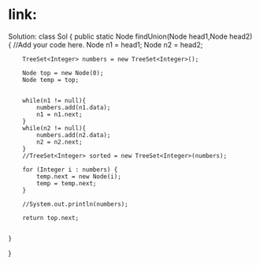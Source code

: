 # link:

Solution:
class Sol
{
	public static Node findUnion(Node head1,Node head2)
	{
	    //Add your code here.
	    Node n1 = head1;
	    Node n2 = head2;
	    
	    
	    TreeSet<Integer> numbers = new TreeSet<Integer>();
	    
	    Node top = new Node(0);
	    Node temp = top;
	    

	    while(n1 != null){
	        numbers.add(n1.data);
	        n1 = n1.next;
	    }
	    while(n2 != null){
	        numbers.add(n2.data);
	        n2 = n2.next;
	    }
	    //TreeSet<Integer> sorted = new TreeSet<Integer>(numbers);
	    
	    for (Integer i : numbers) {
            temp.next = new Node(i);
            temp = temp.next;
        }
        
	    //System.out.println(numbers);
	    
	    return top.next;
	    
	    
	}
}